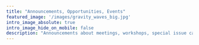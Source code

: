 ```yaml
---
title: "Announcements, Opportunities, Events"
featured_image: '/images/gravity_waves_big.jpg'
intro_image_absolute: true
intro_image_hide_on_mobile: false
description: "Announcements about meetings, workshops, special issue calls, funding opportunities, and job opportunities"
--- 
```

